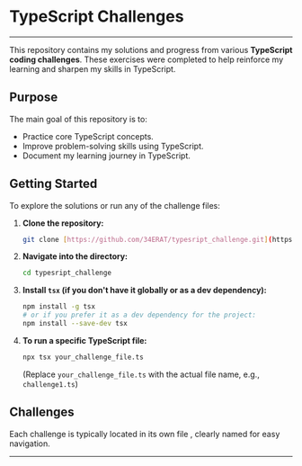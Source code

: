 # TypeScript Challenges

---

This repository contains my solutions and progress from various **TypeScript coding challenges**. These exercises were completed to help reinforce my learning and sharpen my skills in TypeScript.

## Purpose

The main goal of this repository is to:

- Practice core TypeScript concepts.
- Improve problem-solving skills using TypeScript.
- Document my learning journey in TypeScript.

## Getting Started

To explore the solutions or run any of the challenge files:

1.  **Clone the repository:**
    ```bash
    git clone [https://github.com/34ERAT/typesript_challenge.git](https://github.com/34ERAT/typesript_challenge.git)
    ```
2.  **Navigate into the directory:**
    ```bash
    cd typesript_challenge
    ```
3.  **Install `tsx` (if you don't have it globally or as a dev dependency):**
    ```bash
    npm install -g tsx
    # or if you prefer it as a dev dependency for the project:
    npm install --save-dev tsx
    ```
4.  **To run a specific TypeScript file:**
    ```bash
    npx tsx your_challenge_file.ts
    ```
    (Replace `your_challenge_file.ts` with the actual file name, e.g., `challenge1.ts`)

## Challenges

Each challenge is typically located in its own file , clearly named for easy navigation.

---
